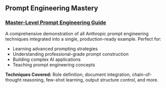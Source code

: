 ## Prompt Engineering Mastery

### [Master-Level Prompt Engineering Guide](./master-prompt-engineering-guide.md)
A comprehensive demonstration of all Anthropic prompt engineering techniques integrated into a single, production-ready example. Perfect for:
- Learning advanced prompting strategies
- Understanding professional-grade prompt construction
- Building complex AI applications
- Teaching prompt engineering concepts

**Techniques Covered:** Role definition, document integration, chain-of-thought reasoning, few-shot learning, output structure control, and more.
